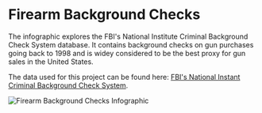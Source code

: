 # Firearm Background Checks

The infographic explores the FBI's National Institute Criminal Background Check System database. It contains background checks
on gun purchases going back to 1998 and is widey considered to be the best proxy for gun sales in the United States.


The data used for this project can be found here: [FBI's National Instant Criminal Background Check System](https://www.fbi.gov/about-us/cjis/nics).


![Firearm Background Checks Infographic](FBC-Infographic)
